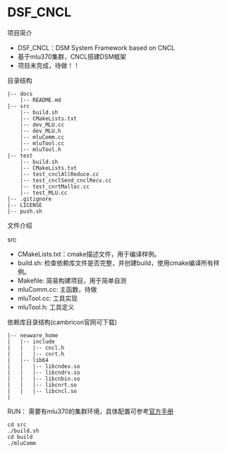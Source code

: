 DSF_CNCL
=================

项目简介
- DSF_CNCL：DSM System Framework based on CNCL
- 基于mlu370集群，CNCL搭建DSM框架
- 项目未完成，待做！！



目录结构

```
|-- docs
    |-- README.md
|-- src
    |-- build.sh
    |-- CMakeLists.txt
    |-- dev_MLU.cc
    |-- dev_MLU.h
    |-- mluComm.cc
    |-- mluTool.cc
    |-- mluTool.h
|-- test
    |-- build.sh
    |-- CMakeLists.txt
    |-- test_cnclAllReduce.cc
    |-- test_cnclSend_cnclRecv.cc
    |-- test_cnrtMalloc.cc
    |-- test_MLU.cc
|-- .gitignore
|-- LICENSE
|-- push.sh
```

文件介绍

src

- CMakeLists.txt：cmake描述文件，用于编译样例。
- build.sh: 检查依赖库文件是否完整，并创建build，使用cmake编译所有样例。
- Makefile: 简易构建项目，用于简单自测
- mluComm.cc: 主函数，待做
- mluTool.cc: 工具实现
- mluTool.h: 工具定义

依赖库目录结构(cambricon官网可下载)

```
|-- neuware_home
|   |-- include
|   |   |-- cncl.h
|   |   |-- cnrt.h
|   |-- lib64
|   |   |-- libcndev.so
|   |   |-- libcndrv.so
|   |   |-- libcnbin.so
|   |   |-- libcnrt.so
|   |   |-- libcncl.so
|     
```

RUN：
需要有mlu370的集群环境，具体配置可参考[官方手册](https://www.cambricon.com/docs/sdk_1.15.0/cncl_1.13.0/user_guide/4_quickstart/installation/index.html)

```
cd src
./build.sh
cd build
./mluComm
```
